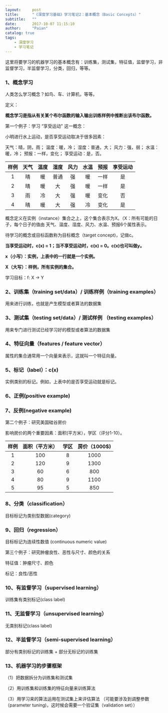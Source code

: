 ```yaml
---
layout:     post
title:      "《深度学习基础》学习笔记2：基本概念（Basic Concepts）"
subtitle:   ""
date:       2017-10-07 11:15:10
author:     "Paian"
catalog: true
tags:
    - 深度学习
    - 学习笔记
---
```


这里将要学习的机器学习的基本概念有：训练集，测试集，特征值，监督学习，非监督学习，半监督学习，分类，回归，等等。

### 1、概念学习

人类怎么学习概念？如鸟、车、计算机，等等。

定义：

**概念学习是指从有关某个布尔函数的输入输出训练样例中推断出该布尔函数。**

第一个例子：学习 “享受运动"  这一概念：

小明进行水上运动，是否享受运动取决于很多因素：

天气：晴，阴，雨；
温度：暖，冷；
湿度：普通，大；
风力：强，弱；
水温：暖，冷；
预报：一样，变化；
享受运动：是，否。

|  样例  |  天气  |  温度  |  湿度  |  风力  |  水温  |  预报  | 享受运动 |
| :--: | :--: | :--: | :--: | :--: | :--: | :--: | :--: |
|  1   |  晴   |  暖   |  普通  |  强   |  暖   |  一样  |  是   |
|  2   |  晴   |  暖   |  大   |  强   |  暖   |  一样  |  是   |
|  3   |  雨   |  冷   |  大   |  强   |  暖   |  变化  |  否   |
|  4   |  晴   |  暖   |  大   |  强   |  冷   |  变化  |  是   |

概念定义在实例（instance）集合之上，这个集合表示为X。（X：所有可能的日子，每个日子的值由 天气、温度、湿度、风力、水温、预报6个属性表示。

待学习的概念或目标函数称为目标概念（target concept)，记做c。

**当享受运动时，c(x) = 1；当不享受运动时，c(x) = 0。c(x)也可叫做y。**

**x（小写）：实例，上表中的一行就是一个实例。**

**X（大写）：样例，所有实例的集合。**

学习目标：f: X -> Y

### 2、训练集（training set/data）/ 训练样例（training examples）

用来进行训练，也就是产生模型或者算法的数据集

### 3、测试集（testing set/data）/ 测试样例 （testing examples）

用来专门进行测试已经学习好的模型或者算法的数据集

### 4、特征向量（features / feature vector）

属性的集合通常用一个向量来表示，这就叫一个特征向量。

### 5、标记（label）：c(x)

实例类别的标记。例如，上表中的是否享受运动就是标记。

### 6、正例(positive example)

### 7、反例(negative example)

第二个例子：研究美国硅谷房价

影响房价的两个重要因素：面积(平方米），学区（评分1-10）。

|  样例  | 面积（平方米） |  学区  | 房价（1000$) |
| :--: | :-----: | :--: | :-------: |
|  1   |   100   |  8   |   1000    |
|  2   |   120   |  9   |   1300    |
|  3   |   60    |  6   |    800    |
|  4   |   80    |  9   |   1100    |
|  5   |   95    |  5   |    850    |

### 8、分类（classification）

目标标记为类别型数据(category)

### 9、回归（regression）

目标标记为连续性数值 (continuous numeric value)

第三个例子：研究肿瘤良性、恶性与尺寸、颜色的关系

特征值：肿瘤尺寸、颜色

标记：良性/恶性

### 10、有监督学习（supervised learning）

训练集有类别标记(class label)

### 11、无监督学习（unsupervised learning）

无类别标记(class label)

### 12、半监督学习（semi-supervised learning）

部分有类别标记的训练集 + 部分无标记的训练集

### 13、机器学习的步骤框架

（1）把数据拆分为训练集和测试集

（2）用训练集和训练集的特征向量来训练算法

（3）用学习来的算法运用在测试集上来评估算法 （可能要涉及到调整参数（parameter tuning)，这时候会需要一个验证集（validation set））